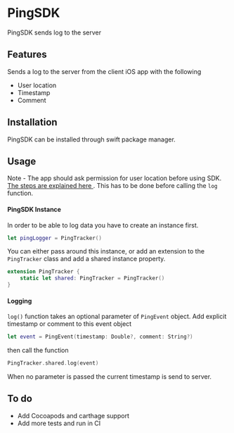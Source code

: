 # PingSDK
PingSDK sends log to the server
## Features
Sends a log to the server from the client iOS app with the following
- User location
- Timestamp
- Comment

## Installation
PingSDK can be installed through swift package manager.

## Usage
Note - The app should ask permission for user location before using SDK. [The steps are explained here ](https://betterprogramming.pub/handling-location-permissions-in-ios-14-2cdd411d3cca). This has to be done before calling the `log` function. 

#### PingSDK Instance
In order to be able to log data you have to create an instance first.
```swift
let pingLogger = PingTracker()
```
You can either pass around this instance, or add an extension to the `PingTracker` class and add a shared instance property.

```Swift
extension PingTracker {
    static let shared: PingTracker = PingTracker()
}
```
#### Logging

`log()` function takes an optional parameter of `PingEvent` object. Add explicit timestamp or comment to this event object

```Swift
let event = PingEvent(timestamp: Double?, comment: String?)
```
then call the function
```Swift
PingTracker.shared.log(event)
```
When no parameter is passed the current timestamp is send to server.

## To do
- Add Cocoapods and carthage support
- Add more tests and run in CI

